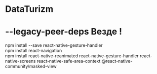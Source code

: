 # DataTurizm
 <h1>--legacy-peer-deps Везде !</h1>
 npm install --save react-native-gesture-handler<br>
npm install react-navigation <br>
npm install react-native-reanimated react-native-gesture-handler react-native-screens react-native-safe-area-context @react-native-community/masked-view <br>

